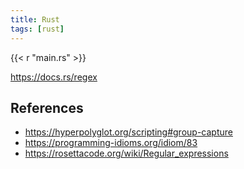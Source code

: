 ```yaml
---
title: Rust
tags: [rust]
---
```


{{< r "main.rs" >}}

<https://docs.rs/regex>

## References

- <https://hyperpolyglot.org/scripting#group-capture>
- <https://programming-idioms.org/idiom/83>
- <https://rosettacode.org/wiki/Regular_expressions>

